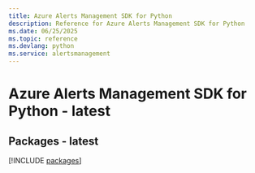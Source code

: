 ```yaml
---
title: Azure Alerts Management SDK for Python
description: Reference for Azure Alerts Management SDK for Python
ms.date: 06/25/2025
ms.topic: reference
ms.devlang: python
ms.service: alertsmanagement
---
```

# Azure Alerts Management SDK for Python - latest
## Packages - latest
[!INCLUDE [packages](alerts-management-index.md)]